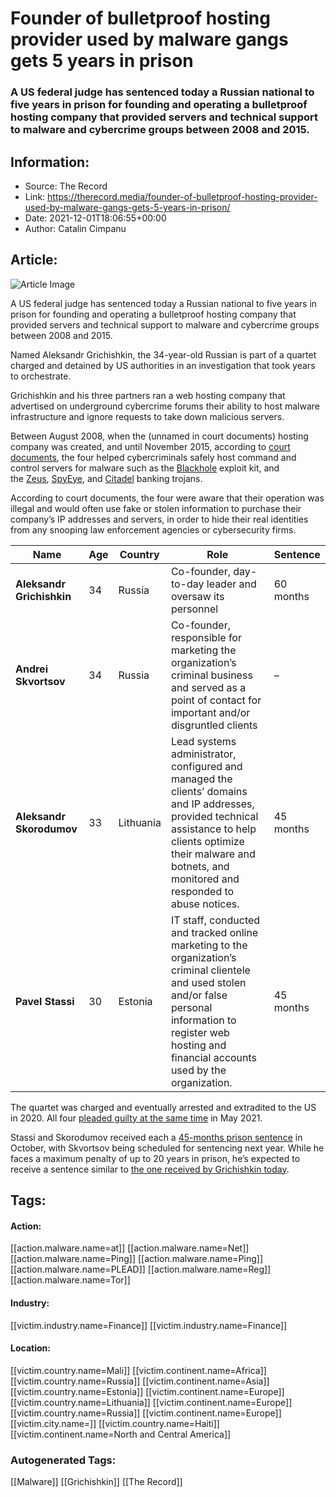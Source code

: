 # Founder of bulletproof hosting provider used by malware gangs gets 5 years in prison
### A US federal judge has sentenced today a Russian national to five years in prison for founding and operating a bulletproof hosting company that provided servers and technical support to malware and cybercrime groups between 2008 and 2015.

## Information:
+ Source: The Record
+ Link: https://therecord.media/founder-of-bulletproof-hosting-provider-used-by-malware-gangs-gets-5-years-in-prison/
+ Date: 2021-12-01T18:06:55+00:00
+ Author: Catalin Cimpanu


## Article:
![Article Image](https://therecord.media/wp-content/uploads/2021/12/prison-jail.jpg)

A US federal judge has sentenced today a Russian national to five years in prison for founding and operating a bulletproof hosting company that provided servers and technical support to malware and cybercrime groups between 2008 and 2015.


Named Aleksandr Grichishkin, the 34-year-old Russian is part of a quartet charged and detained by US authorities in an investigation that took years to orchestrate.


Grichishkin and his three partners ran a web hosting company that advertised on underground cybercrime forums their ability to host malware infrastructure and ignore requests to take down malicious servers.


Between August 2008, when the (unnamed in court documents) hosting company was created, and until November 2015, according to [court documents](https://www.documentcloud.org/documents/21120874-aleksandr-grichishkin-complaint), the four helped cybercriminals safely host command and control servers for malware such as the [Blackhole](https://en.wikipedia.org/wiki/Blackhole_exploit_kit) exploit kit, and the [Zeus](https://en.wikipedia.org/wiki/Zeus_(malware)), [SpyEye](https://en.wikipedia.org/wiki/SpyEye), and [Citadel](https://en.wikipedia.org/wiki/Citadel_(malware)) banking trojans.


According to court documents, the four were aware that their operation was illegal and would often use fake or stolen information to purchase their company’s IP addresses and servers, in order to hide their real identities from any snooping law enforcement agencies or cybersecurity firms.




| Name | Age | Country | Role | Sentence |
| --- | --- | --- | --- | --- |
| **Aleksandr Grichishkin** | 34 | Russia | Co-founder, day-to-day leader and oversaw its personnel | 60 months |
| **Andrei Skvortsov** | 34 | Russia | Co-founder, responsible for marketing the organization’s criminal business and served as a point of contact for important and/or disgruntled clients | – |
| **Aleksandr Skorodumov** | 33 | Lithuania | Lead systems administrator, configured and managed the clients’ domains and IP addresses, provided technical assistance to help clients optimize their malware and botnets, and monitored and responded to abuse notices. | 45 months |
| **Pavel Stassi** | 30 | Estonia | IT staff, conducted and tracked online marketing to the organization’s criminal clientele and used stolen and/or false personal information to register web hosting and financial accounts used by the organization. | 45 months |


The quartet was charged and eventually arrested and extradited to the US in 2020. All four [pleaded guilty at the same time](https://www.justice.gov/opa/pr/four-individuals-plead-guilty-rico-conspiracy-involving-bulletproof-hosting-cybercriminals) in May 2021.


Stassi and Skorodumov received each a [45-mon](https://www.justice.gov/opa/pr/two-individuals-sentenced-providing-bulletproof-hosting-cybercriminals)[t](https://www.justice.gov/opa/pr/two-individuals-sentenced-providing-bulletproof-hosting-cybercriminals)[hs prison sentence](https://www.justice.gov/opa/pr/two-individuals-sentenced-providing-bulletproof-hosting-cybercriminals) in October, with Skvortsov being scheduled for sentencing next year. While he faces a maximum penalty of up to 20 years in prison, he’s expected to receive a sentence similar to [the one received by Grichishkin today](https://www.justice.gov/opa/pr/russian-man-sentenced-providing-bulletproof-hosting-cybercriminals).





## Tags:

#### Action:
[[action.malware.name=at]] [[action.malware.name=Net]] [[action.malware.name=Ping]] [[action.malware.name=Ping]] [[action.malware.name=PLEAD]] [[action.malware.name=Reg]] [[action.malware.name=Tor]]

#### Industry:
[[victim.industry.name=Finance]] [[victim.industry.name=Finance]]

#### Location:
[[victim.country.name=Mali]] [[victim.continent.name=Africa]] [[victim.country.name=Russia]] [[victim.continent.name=Asia]] [[victim.country.name=Estonia]] [[victim.continent.name=Europe]] [[victim.country.name=Lithuania]] [[victim.continent.name=Europe]] [[victim.country.name=Russia]] [[victim.continent.name=Europe]] [[victim.city.name=]] [[victim.country.name=Haiti]] [[victim.continent.name=North and Central America]]

### Autogenerated Tags:
[[Malware]] [[Grichishkin]] [[The Record]]

